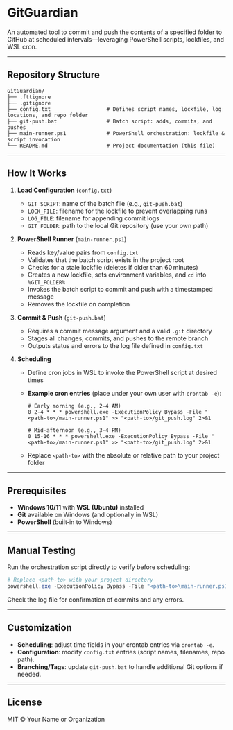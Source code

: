 # GitGuardian

An automated tool to commit and push the contents of a specified folder to GitHub at scheduled intervals—leveraging PowerShell scripts, lockfiles, and WSL cron.

---

## Repository Structure

```text
GitGuardian/
├── .fttignore
├── .gitignore
├── config.txt                  # Defines script names, lockfile, log locations, and repo folder
├── git-push.bat                # Batch script: adds, commits, and pushes
├── main-runner.ps1             # PowerShell orchestration: lockfile & script invocation
└── README.md                   # Project documentation (this file)
```

---

## How It Works

1. **Load Configuration** (`config.txt`)

   - `GIT_SCRIPT`: name of the batch file (e.g., `git-push.bat`)
   - `LOCK_FILE`: filename for the lockfile to prevent overlapping runs
   - `LOG_FILE`: filename for appending commit logs
   - `GIT_FOLDER`: path to the local Git repository (use your own path)

2. **PowerShell Runner** (`main-runner.ps1`)

   - Reads key/value pairs from `config.txt`
   - Validates that the batch script exists in the project root
   - Checks for a stale lockfile (deletes if older than 60 minutes)
   - Creates a new lockfile, sets environment variables, and `cd` into `%GIT_FOLDER%`
   - Invokes the batch script to commit and push with a timestamped message
   - Removes the lockfile on completion

3. **Commit & Push** (`git-push.bat`)

   - Requires a commit message argument and a valid `.git` directory
   - Stages all changes, commits, and pushes to the remote branch
   - Outputs status and errors to the log file defined in `config.txt`

4. **Scheduling**

   - Define cron jobs in WSL to invoke the PowerShell script at desired times
   - **Example cron entries** (place under your own user with `crontab -e`):

     ```cron
     # Early morning (e.g., 2‑4 AM)
     0 2-4 * * * powershell.exe -ExecutionPolicy Bypass -File "<path-to>/main-runner.ps1" >> "<path-to>/git_push.log" 2>&1

     # Mid-afternoon (e.g., 3‑4 PM)
     0 15-16 * * * powershell.exe -ExecutionPolicy Bypass -File "<path-to>/main-runner.ps1" >> "<path-to>/git_push.log" 2>&1
     ```

   - Replace `<path-to>` with the absolute or relative path to your project folder

---

## Prerequisites

- **Windows 10/11** with **WSL (Ubuntu)** installed
- **Git** available on Windows (and optionally in WSL)
- **PowerShell** (built‑in to Windows)

---

## Manual Testing

Run the orchestration script directly to verify before scheduling:

```powershell
# Replace <path-to> with your project directory
powershell.exe -ExecutionPolicy Bypass -File "<path-to>\main-runner.ps1"
```

Check the log file for confirmation of commits and any errors.

---

## Customization

- **Scheduling**: adjust time fields in your crontab entries via `crontab -e`.
- **Configuration**: modify `config.txt` entries (script names, filenames, repo path).
- **Branching/Tags**: update `git-push.bat` to handle additional Git options if needed.

---

## License

MIT © Your Name or Organization
